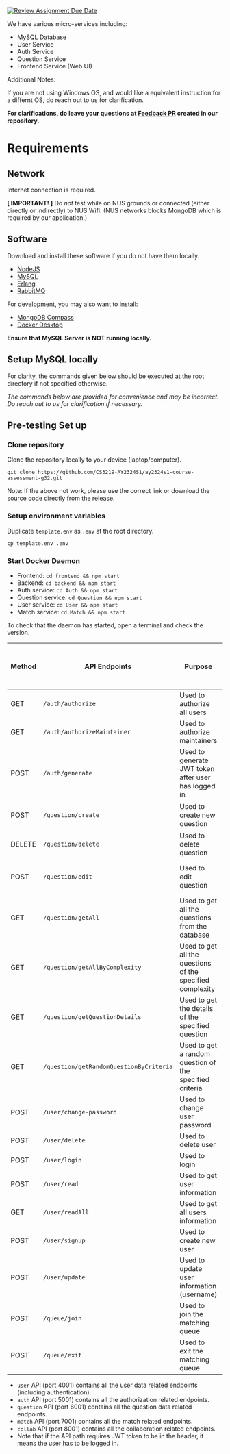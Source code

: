 [![Review Assignment Due Date](https://classroom.github.com/assets/deadline-readme-button-24ddc0f5d75046c5622901739e7c5dd533143b0c8e959d652212380cedb1ea36.svg)](https://classroom.github.com/a/6BOvYMwN)

We have various micro-services including:

- MySQL Database
- User Service
- Auth Service
- Question Service
- Frontend Service (Web UI)

Additional Notes:

If you are not using Windows OS, and would like a equivalent instruction for a differnt OS, do reach out to us for clarification.

**For clarifications, do leave your questions at [Feedback PR](https://github.com/CS3219-AY2324S1/ay2324s1-course-assessment-g32/pull/1) created in our repository.**

# Requirements

## Network

Internet connection is required.

**[ IMPORTANT! ]** Do _not_ test while on NUS grounds or connected
(either directly or indirectly) to NUS Wifi.
(NUS networks blocks MongoDB which is required by our application.)

## Software

Download and install these software if you do not have them locally.

- [NodeJS](https://nodejs.org/en/download)
- [MySQL](https://dev.mysql.com/downloads/mysql/)
- [Erlang](https://www.erlang.org/downloads)
- [RabbitMQ](https://www.rabbitmq.com/download.html)

For development, you may also want to install:

- [MongoDB Compass](https://www.mongodb.com/try/download/compass)
- [Docker Desktop](https://www.docker.com/get-started/)

**Ensure that MySQL Server is NOT running locally.**

## Setup MySQL locally

For clarity, the commands given below should be executed at the root directory if not specified otherwise.

_The commands below are provided for convenience and may be incorrect.
Do reach out to us for clarification if necessary._

## Pre-testing Set up

### Clone repository

Clone the repository locally to your device (laptop/computer).

```shell
git clone https://github.com/CS3219-AY2324S1/ay2324s1-course-assessment-g32.git
```

Note: If the above not work, please use the correct link or download the source code directly from the release.

### Setup environment variables

Duplicate `template.env` as `.env` at the root directory.

```shell
cp template.env .env
```

### Start Docker Daemon

- Frontend: `cd frontend && npm start`
- Backend: `cd backend && npm start`
- Auth service: `cd Auth && npm start`
- Question service: `cd Question && npm start`
- User service: `cd User && npm start`
- Match service: `cd Match && npm start`

To check that the daemon has started, open a terminal and check the version.

| Method | API Endpoints                           | Purpose                                                   | Parameters <br> (JSON format)                                         | Require JWT token to be in header? | Does user have to be maintainer? |
| ------ | --------------------------------------- | --------------------------------------------------------- | --------------------------------------------------------------------- | ---------------------------------- | -------------------------------- |
| GET    | `/auth/authorize`                       | Used to authorize all users                               | -                                                                     | Yes                                | No                               |
| GET    | `/auth/authorizeMaintainer`             | Used to authorize maintainers                             | -                                                                     | Yes                                | Yes                              |
| POST   | `/auth/generate`                        | Used to generate JWT token after user has logged in       | `userId` <br> `isMaintainer`                                          | No                                 | -                                |
| POST   | `/question/create`                      | Used to create new question                               | `title` <br> `complexity` <br> `description` <br> `tags`              | Yes                                | Yes                              |
| DELETE | `/question/delete`                      | Used to delete question                                   | `id`                                                                  | Yes                                | Yes                              |
| POST   | `/question/edit`                        | Used to edit question                                     | `id` <br> `title` <br> `complexity` <br> `description` <br> `tags`    | Yes                                | Yes                              |
| GET    | `/question/getAll`                      | Used to get all the questions from the database           | -                                                                     | Yes                                | No                               |
| GET    | `/question/getAllByComplexity`          | Used to get all the questions of the specified complexity | `complexity`                                                          | Yes                                | No                               |
| GET    | `/question/getQuestionDetails`          | Used to get the details of the specified question         | `id`                                                                  | Yes                                | No                               |
| GET    | `/question/getRandomQuestionByCriteria` | Used to get a random question of the specified criteria   | `complexity`                                                          | Yes                                | No                               |
| POST   | `/user/change-password`                 | Used to change user password                              | `id` <br> `currentPassword` <br> `newPassword` <br> `confirmPassword` | Yes                                | No                               |
| POST   | `/user/delete`                          | Used to delete user                                       | `id`                                                                  | Yes                                | No                               |
| POST   | `/user/login`                           | Used to login                                             | `email` <br> `password`                                               | No                                 | -                                |
| POST   | `/user/read`                            | Used to get user information                              | `id` or `email`                                                       | Yes                                | No                               |
| GET    | `/user/readAll`                         | Used to get all users information                         | -                                                                     | Yes                                | Yes                              |
| POST   | `/user/signup`                          | Used to create new user                                   | `email` <br> `password` <br> `confirmPassword`                        | No                                 | -                                |
| POST   | `/user/update`                          | Used to update user information (username)                | `id` <br> `username`                                                  | Yes                                | No                               |
| POST   | `/queue/join`                           | Used to join the matching queue                           | `queueName` <br> `sessionID`                                          | Yes                                | No                               |
| POST   | `/queue/exit`                           | Used to exit the matching queue                           | `queueName` <br> `sessionID`                                          | Yes                                | No                               |

- `user` API (port 4001) contains all the user data related endpoints (including authentication).
- `auth` API (port 5001) contains all the authorization related endpoints.
- `question` API (port 6001) contains all the question data related endpoints.
- `match` API (port 7001) contains all the match related endpoints.
- `collab` API (port 8001) contains all the collaboration related endpoints.
- Note that if the API path requires JWT token to be in the header, it means the user has to be logged in.
